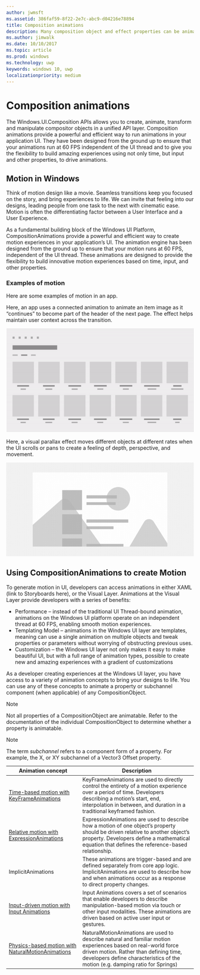 ```yaml
---
author: jwmsft
ms.assetid: 386faf59-8f22-2e7c-abc9-d04216e78894
title: Composition animations
description: Many composition object and effect properties can be animated using key frame and expression animations allowing properties of a UI element to change over time or based on a calculation.
ms.author: jimwalk
ms.date: 10/10/2017
ms.topic: article
ms.prod: windows
ms.technology: uwp
keywords: windows 10, uwp
localizationpriority: medium
---
```

# Composition animations

The Windows.UI.Composition APIs allows you to create, animate, transform and manipulate compositor objects in a unified API layer. Composition animations provide a powerful and efficient way to run animations in your application UI. They have been designed from the ground up to ensure that your animations run at 60 FPS independent of the UI thread and to give you the flexibility to build amazing experiences using not only time, but input and other properties, to drive animations.

## Motion in Windows

Think of motion design like a movie. Seamless transitions keep you focused on the story, and bring experiences to life. We can invite that feeling into our designs, leading people from one task to the next with cinematic ease. Motion is often the differentiating factor between a User Interface and a User Experience.

As a fundamental building block of the Windows UI Platform, CompositionAnimations provide a powerful and efficient way to create motion experiences in your application’s UI. The animation engine has been designed from the ground up to ensure that your motion runs at 60 FPS, independent of the UI thread. These animations are designed to provide the flexibility to build innovative motion experiences based on time, input, and other properties.

### Examples of motion

Here are some examples of motion in an app.

Here, an app uses a connected animation to animate an item image as it “continues” to become part of the header of the next page. The effect helps maintain user context across the transition.

![An example of Connected Animation](images/animation/connected-animation-example.gif)

Here, a visual parallax effect moves different objects at different rates when the UI scrolls or pans to create a feeling of depth, perspective, and movement.

![An example of parallax with a list and background image](images/animation/parallax-example.gif)

## Using CompositionAnimations to create Motion

To generate motion in UI, developers can access animations in either XAML (link to Storyboards here), or the Visual Layer. Animations at the Visual Layer provide developers with a series of benefits:

- Performance – instead of the traditional UI Thread-bound animation, animations on the Windows UI platform operate on an independent thread at 60 FPS, enabling smooth motion experiences.
- Templating Model – animations in the Windows UI layer are templates, meaning can use a single animation on multiple objects and tweak properties or parameters without worrying of obstructing previous uses.
- Customization – the Windows UI layer not only makes it easy to make beautiful UI, but with a full range of animation types, possible to create new and amazing experiences with a gradient of customizations

As a developer creating experiences at the Windows UI layer, you have access to a variety of animation concepts to bring your designs to life. You can use any of these concepts to animate a property or subchannel component (when applicable) of any CompositionObject.

> [!NOTE]
> Not all properties of a CompositionObject are animatable. Refer to the documentation of the individual CompositionObject to determine whether a property is animatable.

> [!NOTE]
> The term _subchannel_ refers to a component form of a property. For example, the X, or XY subchannel of a Vector3 Offset property.

| Animation concept | Description |
| ----------------- | ----------- |
| [Time-based motion with KeyFrameAnimations](time-animations.md)  | KeyFrameAnimations are used to directly control the entirety of a motion experience over a period of time. Developers describing a motion’s start, end, interpolation in between, and duration in a traditional keyframed fashion. |
| [Relative motion with ExpressionAnimations](relation-animations.md)  | ExpressionAnimations are used to describe how a motion of one object’s property should be driven relative to another object’s property. Developers define a mathematical equation that defines the reference-based relationship. |
| ImplicitAnimations | These animations are trigger-based and are defined separately from core app logic. ImplicitAnimations are used to describe how and when animations occur as a response to direct property changes. |
| [Input-driven motion with Input Animations](input-driven-animations.md)  | Input Animations covers a set of scenarios that enable developers to describe manipulation-based motion via touch or other input modalities. These animations are driven based on active user input or gestures. |
| [Physics-based motion with NaturalMotionAnimations](natural-animations.md)  | NaturalMotionAnimations are used to describe natural and familiar motion experiences based on real-world force driven motion. Rather than defining time, developers define characteristics of the motion (e.g. damping ratio for Springs) |